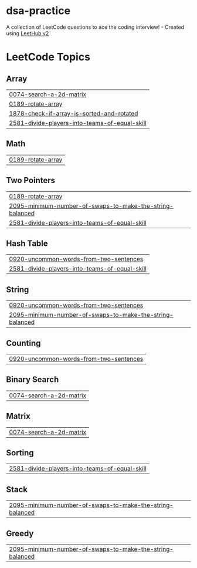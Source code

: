# dsa-practice
A collection of LeetCode questions to ace the coding interview! - Created using [LeetHub v2](https://github.com/arunbhardwaj/LeetHub-2.0)

<!---LeetCode Topics Start-->
# LeetCode Topics
## Array
|  |
| ------- |
| [0074-search-a-2d-matrix](https://github.com/sagarb2003/dsa-practice/tree/master/0074-search-a-2d-matrix) |
| [0189-rotate-array](https://github.com/sagarb2003/dsa-practice/tree/master/0189-rotate-array) |
| [1878-check-if-array-is-sorted-and-rotated](https://github.com/sagarb2003/dsa-practice/tree/master/1878-check-if-array-is-sorted-and-rotated) |
| [2581-divide-players-into-teams-of-equal-skill](https://github.com/sagarb2003/dsa-practice/tree/master/2581-divide-players-into-teams-of-equal-skill) |
## Math
|  |
| ------- |
| [0189-rotate-array](https://github.com/sagarb2003/dsa-practice/tree/master/0189-rotate-array) |
## Two Pointers
|  |
| ------- |
| [0189-rotate-array](https://github.com/sagarb2003/dsa-practice/tree/master/0189-rotate-array) |
| [2095-minimum-number-of-swaps-to-make-the-string-balanced](https://github.com/sagarb2003/dsa-practice/tree/master/2095-minimum-number-of-swaps-to-make-the-string-balanced) |
| [2581-divide-players-into-teams-of-equal-skill](https://github.com/sagarb2003/dsa-practice/tree/master/2581-divide-players-into-teams-of-equal-skill) |
## Hash Table
|  |
| ------- |
| [0920-uncommon-words-from-two-sentences](https://github.com/sagarb2003/dsa-practice/tree/master/0920-uncommon-words-from-two-sentences) |
| [2581-divide-players-into-teams-of-equal-skill](https://github.com/sagarb2003/dsa-practice/tree/master/2581-divide-players-into-teams-of-equal-skill) |
## String
|  |
| ------- |
| [0920-uncommon-words-from-two-sentences](https://github.com/sagarb2003/dsa-practice/tree/master/0920-uncommon-words-from-two-sentences) |
| [2095-minimum-number-of-swaps-to-make-the-string-balanced](https://github.com/sagarb2003/dsa-practice/tree/master/2095-minimum-number-of-swaps-to-make-the-string-balanced) |
## Counting
|  |
| ------- |
| [0920-uncommon-words-from-two-sentences](https://github.com/sagarb2003/dsa-practice/tree/master/0920-uncommon-words-from-two-sentences) |
## Binary Search
|  |
| ------- |
| [0074-search-a-2d-matrix](https://github.com/sagarb2003/dsa-practice/tree/master/0074-search-a-2d-matrix) |
## Matrix
|  |
| ------- |
| [0074-search-a-2d-matrix](https://github.com/sagarb2003/dsa-practice/tree/master/0074-search-a-2d-matrix) |
## Sorting
|  |
| ------- |
| [2581-divide-players-into-teams-of-equal-skill](https://github.com/sagarb2003/dsa-practice/tree/master/2581-divide-players-into-teams-of-equal-skill) |
## Stack
|  |
| ------- |
| [2095-minimum-number-of-swaps-to-make-the-string-balanced](https://github.com/sagarb2003/dsa-practice/tree/master/2095-minimum-number-of-swaps-to-make-the-string-balanced) |
## Greedy
|  |
| ------- |
| [2095-minimum-number-of-swaps-to-make-the-string-balanced](https://github.com/sagarb2003/dsa-practice/tree/master/2095-minimum-number-of-swaps-to-make-the-string-balanced) |
<!---LeetCode Topics End-->
